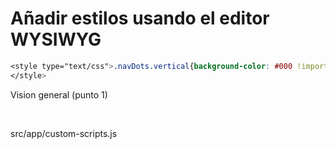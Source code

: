 # Añadir estilos usando el editor WYSIWYG

```css
<style type="text/css">.navDots.vertical{background-color: #000 !important;}
</style>
```

Vision general (punto 1)
<p class="MsoNormal"><span id="cedarChart">&nbsp;</span></p>

src/app/custom-scripts.js




<script type="text/javascript" src="lib-app/cedar/d3.min.js"></script>
<script type="text/javascript" src="lib-app/cedar/vega.js"></script>
<script type="text/javascript" src="lib-app/cedar/cedar.js"></script>
